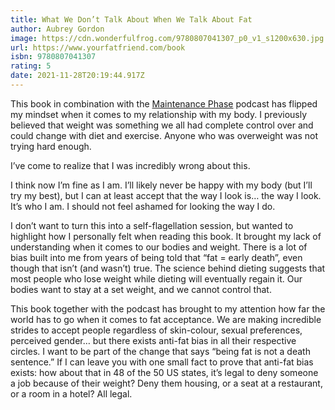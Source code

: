 ```yaml
---
title: What We Don’t Talk About When We Talk About Fat
author: Aubrey Gordon
image: https://cdn.wonderfulfrog.com/9780807041307_p0_v1_s1200x630.jpg
url: https://www.yourfatfriend.com/book
isbn: 9780807041307
rating: 5
date: 2021-11-28T20:19:44.917Z
---
```


This book in combination with the [Maintenance Phase](http://www.maintenancephase.com) podcast has flipped my mindset when it comes to my relationship with my body. I previously believed that weight was something we all had complete control over and could change with diet and exercise. Anyone who was overweight was not trying hard enough.

I’ve come to realize that I was incredibly wrong about this.

I think now I’m fine as I am. I’ll likely never be happy with my body (but I’ll try my best), but I can at least accept that the way I look is… the way I look. It’s who I am. I should not feel ashamed for looking the way I do.

I don’t want to turn this into a self-flagellation session, but wanted to highlight how I personally felt when reading this book. It brought my lack of understanding when it comes to our bodies and weight. There is a lot of bias built into me from years of being told that “fat = early death”, even though that isn’t (and wasn’t) true. The science behind dieting suggests that most people who lose weight while dieting will eventually regain it. Our bodies want to stay at a set weight, and we cannot control that.

This book together with the podcast has brought to my attention how far the world has to go when it comes to fat acceptance. We are making incredible strides to accept people regardless of skin-colour, sexual preferences, perceived gender… but there exists anti-fat bias in all their respective circles. I want to be part of the change that says “being fat is not a death sentence.” If I can leave you with one small fact to prove that anti-fat bias exists: how about that in 48 of the 50 US states, it’s legal to deny someone a job because of their weight? Deny them housing, or a seat at a restaurant, or a room in a hotel? All legal.
